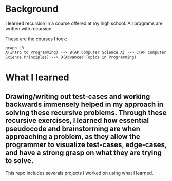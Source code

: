 # Background
I learned recursion in a course offered at my high school. All programs are written with recursion. 

These are the courses I took:  
```mermaid
graph LR
A(Intro to Programming) --> B(AP Computer Science A) --> C(AP Computer Science Principles) --> D(Advanced Topics in Programming)
```
# What I learned
Drawing/writing out test-cases and working backwards immensely helped in my approach in solving these recursive problems. Through these recursive exercises, I learned how essential pseudocode and brainstorming are when approaching a problem, as they allow the programmer to visualize test-cases, edge-cases, and have a strong grasp on what they are trying to solve.
---
<p> This repo includes severals projects I worked on using what I learned. </p>

